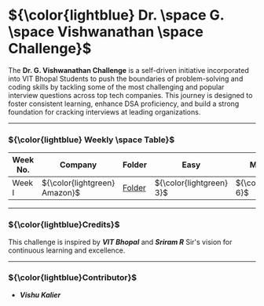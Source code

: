 # ${\color{lightblue} Dr. \space G. \space Vishwanathan \space Challenge}$

The **Dr. G. Vishwanathan Challenge** is a self-driven initiative incorporated into VIT Bhopal Students to push the boundaries of problem-solving and coding skills by tackling some of the most challenging and popular interview questions across top tech companies. This journey is designed to foster consistent learning, enhance DSA proficiency, and build a strong foundation for cracking interviews at leading organizations.


---

### ${\color{lightblue} Weekly \space Table}$

| Week No. | Company | Folder | Easy | Medium | Hard | 
|-|-|-|-|-|-|
| Week I | ${\color{lightgreen} Amazon}$ | [Folder](https://github.com/VishuKalier2003/DrGVishwanathanChallengen/tree/main/Amazon) | ${\color{lightgreen} 3}$ | ${\color{yellow} 6}$ | ${\color{red} 6}$

---

### ${\color{lightblue}Credits}$

This challenge is inspired by ***VIT Bhopal*** and ***Sriram R*** Sir's vision for continuous learning and excellence.

---

### ${\color{lightblue}Contributor}$

- ***Vishu Kalier***


